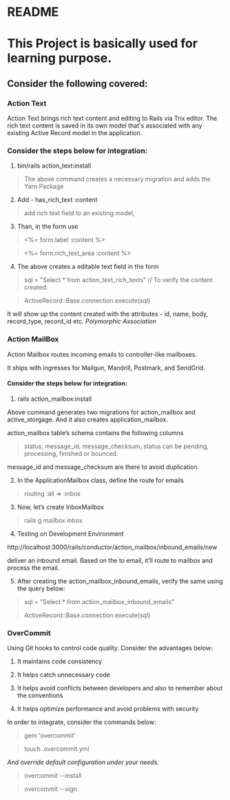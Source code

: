 # README

# This Project is basically used for learning purpose.

## Consider the following covered:

### Action Text

Action Text brings rich text content and editing to Rails via Trix editor.
The rich text content is saved in its own model that's associated with any existing Active Record model in the application.

### Consider the steps below for integration:

1. bin/rails action_text:install

> The above command creates a necessary migration and adds the Yarn Package

2. Add - has_rich_text :content

> add rich text field to an existing model,

3. Than, in the form use

> <%= form.label :content %>

> <%= form.rich_text_area :content %>

4. The above creates a editable text field in the form

> sql = "Select * from action_text_rich_texts" // To verify the content created:

> ActiveRecord::Base.connection.execute(sql)

It will show up the content created with the attributes - id, name, body, record_type, record_id etc. *Polymorphic Association*

### Action MailBox

Action Mailbox routes incoming emails to controller-like mailboxes.

It ships with ingresses for Mailgun, Mandrill, Postmark, and SendGrid.

#### Consider the steps below for integration:

1. rails action_mailbox:install

Above command generates two migrations for action_mailbox and active_storgage. And it also creates application_mailbox.

action_mailbox table’s schema contains the following columns
> status,
> message_id,
> message_checksum,
> status can be pending, processing, finished or bounced.

message_id and message_checksum are there to avoid duplication.


2. In the ApplicationMailbox class, define the route for emails

> routing  :all => :inbox

3. Now, let’s create InboxMailbox

> rails g mailbox inbox

4. Testing on Development Environment

http://localhost:3000/rails/conductor/action_mailbox/inbound_emails/new

deliver an inbound email. Based on the to email, it’ll route to mailbox and process the email.

5. After creating the action_mailbox_inbound_emails, verify the same using the query below:

> sql = "Select * from action_mailbox_inbound_emails"

> ActiveRecord::Base.connection.execute(sql)

### OverCommit

Using Git hooks to control code quality. Consider the advantages below:

1. It maintains code consistency

2. It helps catch unnecessary code

3. It helps avoid conflicts between developers and also to remember about the conventions

4. It helps optimize performance and avoid problems with security

In order to integrate, consider the commands below:

> gem 'overcommit'

> touch .overcommit.yml

*And override default configuration under your needs.*

> overcommit --install

> overcommit --sign


